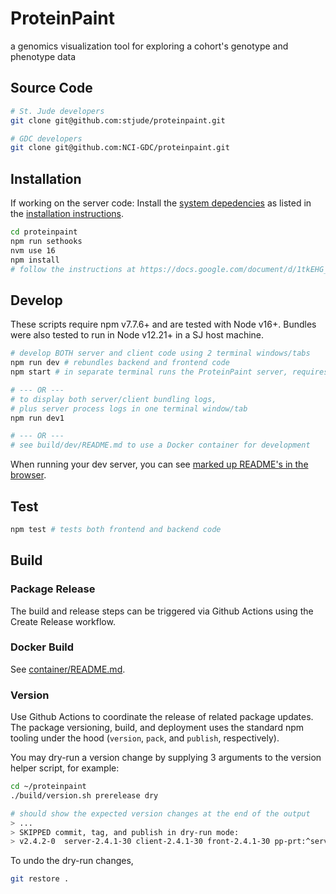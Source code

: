 # ProteinPaint

a genomics visualization tool for exploring a cohort's genotype and phenotype data

## Source Code 

```bash
# St. Jude developers
git clone git@github.com:stjude/proteinpaint.git 

# GDC developers
git clone git@github.com:NCI-GDC/proteinpaint.git
```

## Installation

If working on the server code: Install the 
[system depedencies](https://docs.google.com/document/d/1tkEHG_vYtT-OifPV-tlPeWQUMsEd3aWAKf5ExOT8G34/edit#heading=h.jy5sdrb1zkut)
as listed in the [installation instructions](https://docs.google.com/document/d/1tkEHG_vYtT-OifPV-tlPeWQUMsEd3aWAKf5ExOT8G34/edit#heading=h.6nxua6c3ik9l).

```bash
cd proteinpaint
npm run sethooks
nvm use 16
npm install
# follow the instructions at https://docs.google.com/document/d/1tkEHG_vYtT-OifPV-tlPeWQUMsEd3aWAKf5ExOT8G34/edit
```

## Develop

These scripts require npm v7.7.6+ and are tested with Node v16+.
Bundles were also tested to run in Node v12.21+ in a SJ host machine. 

```bash
# develop BOTH server and client code using 2 terminal windows/tabs
npm run dev # rebundles backend and frontend code
npm start # in separate terminal runs the ProteinPaint server, requires a serverconfig.json at the project root

# --- OR --- 
# to display both server/client bundling logs, 
# plus server process logs in one terminal window/tab
npm run dev1

# --- OR ---
# see build/dev/README.md to use a Docker container for development
```

When running your dev server, you can see [marked up README's in the browser](http://localhost:3000/readme.html).

## Test
```bash
npm test # tests both frontend and backend code
```

## Build

### Package Release

The build and release steps can be triggered via Github Actions using the Create Release workflow.

### Docker Build

See [container/README.md](https://github.com/stjude/proteinpaint/blob/master/container/README.md).

### Version 

Use Github Actions to coordinate the release of related package updates.
The package versioning, build, and deployment uses the standard npm tooling under the hood
(`version`, `pack`, and `publish`, respectively).

You may dry-run a version change by supplying 3 arguments to the version helper script,
for example:  

```bash
cd ~/proteinpaint
./build/version.sh prerelease dry

# should show the expected version changes at the end of the output
> ...
> SKIPPED commit, tag, and publish in dry-run mode: 
> v2.4.2-0  server-2.4.1-30 client-2.4.1-30 front-2.4.1-30 pp-prt:^server pp-prt:^front
```

To undo the dry-run changes, 
```bash
git restore .
```

